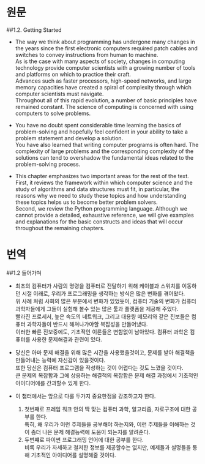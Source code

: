 # 원문
##1.2. Getting Started
* The way we think about programming has undergone many changes in the years since the first electronic computers required patch cables and switches to convey instructions from human to machine.  
As is the case with many aspects of society, changes in computing technology provide computer scientists with a growing number of tools and platforms on which to practice their craft.  
Advances such as faster processors, high-speed networks, and large memory capacities have created a spiral of complexity through which computer scientists must navigate.  
Throughout all of this rapid evolution, a number of basic principles have remained constant. The science of computing is concerned with using computers to solve problems.  

* You have no doubt spent considerable time learning the basics of problem-solving and hopefully feel confident in your ability to take a problem statement and develop a solution.  
You have also learned that writing computer programs is often hard. The complexity of large problems and the corresponding complexity of the solutions can tend to overshadow the fundamental ideas related to the problem-solving process.  

* This chapter emphasizes two important areas for the rest of the text.   
First, it reviews the framework within which computer science and the study of algorithms and data structures must fit, in particular, the reasons why we need to study these topics and how understanding these topics helps us to become better problem solvers.  
Second, we review the Python programming language. Although we cannot provide a detailed, exhaustive reference, we will give examples and explanations for the basic constructs and ideas that will occur throughout the remaining chapters.

# 번역
##1.2 들어가며
* 최초의 컴퓨터가 사람의 명령을 컴퓨터로 전달하기 위해 케이블과 스위치를 이동하던 시절 이래로, 우리가 프로그래밍을 생각하는 방식은 많은 변화를 겪어왔다.  
위 사례 처럼 사회의 많은 부분에서 변화가 있었듯이, 컴퓨터 기술의 변화가 컴퓨터 과학자들에게 그들이 실험해 볼수 있는 많은 툴과 플랫폼을 제공해 주었다.  
빨라진 프로세서, 높은 속도의 네트워크, 그리고 대용량 메모리와 같은 진보들은 컴퓨터 과학자들이 반드시 해쳐나갸야할 복잡성을 만들어냈다.  
이러한 빠른 진보중에도, 기초적인 이론들은 변함없이 남아있다. 컴퓨터 과학은 컴퓨터를 사용한 문제해결과 관련이 있다.

* 당신은 아마 문제 해결을 위해 많은 시간을 사용했을것이고, 문제를 받아 해결책을 만들어내는 능력에 자신감이 있을것이다.  
또한 당신은 컴퓨터 프로그램을 작성하는 것이 어렵다는 것도 느꼈을 것이다.  
큰 문제의 복잡함과 그에 상응하는 해결책의 복잡함은 문제 해결 과정에서 기초적인 아이디어에를 간과할수 있게 한다.  

* 이 챕터에서는 앞으로 다룰 두가지 중요한점을 강조하고자 한다.  
  1. 첫번쨰로 프레임 워크 안의 딱 맞는 컴퓨터 과학, 알고리즘, 자료구조에 대한 공부를 한다.  
  특히, 왜 우리가 이런 주제들을 공부해야 하는지와, 이런 주제들을 이해하는 것이 좀더 나은 문제 해결능력에 도움이 되는지를 알려준다.  
  2. 두번쨰로 파이썬 프로그래밍 언어에 대한 공부를 한다.  
  비록 우리가 자세하고 철저한 정보를 제공할수는 없지만, 예제들과 설명들을 통해 기초적인 아이디어를 설명해줄 것이다.